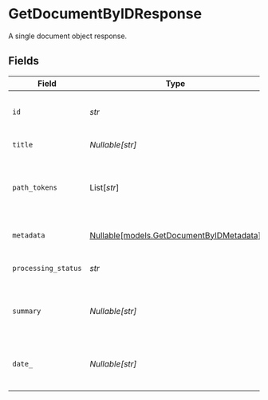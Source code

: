 # GetDocumentByIDResponse

A single document object response.


## Fields

| Field                                                                            | Type                                                                             | Required                                                                         | Description                                                                      | Example                                                                          |
| -------------------------------------------------------------------------------- | -------------------------------------------------------------------------------- | -------------------------------------------------------------------------------- | -------------------------------------------------------------------------------- | -------------------------------------------------------------------------------- |
| `id`                                                                             | *str*                                                                            | :heavy_check_mark:                                                               | Unique identifier for the document.                                              | doc_1234567890abcdef                                                             |
| `title`                                                                          | *Nullable[str]*                                                                  | :heavy_check_mark:                                                               | Title of the document.                                                           | Invoice April 2024                                                               |
| `path_tokens`                                                                    | List[*str*]                                                                      | :heavy_check_mark:                                                               | Array of path tokens representing the document's location.                       | [<br/>"invoices",<br/>"2024",<br/>"april",<br/>"invoice-123.pdf"<br/>]           |
| `metadata`                                                                       | [Nullable[models.GetDocumentByIDMetadata]](../models/getdocumentbyidmetadata.md) | :heavy_check_mark:                                                               | Metadata about the document.                                                     |                                                                                  |
| `processing_status`                                                              | *str*                                                                            | :heavy_check_mark:                                                               | Processing status of the document.                                               | processed                                                                        |
| `summary`                                                                        | *Nullable[str]*                                                                  | :heavy_check_mark:                                                               | Summary or extracted content from the document.                                  | Invoice for April 2024, total $1,200.00                                          |
| `date_`                                                                          | *Nullable[str]*                                                                  | :heavy_check_mark:                                                               | Date associated with the document (ISO 8601).                                    | 2024-04-30                                                                       |